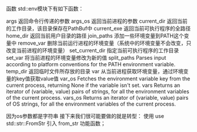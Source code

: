 函数
std::env模块下有如下函数：

args	返回命令行传递的参数
args_os	返回当前进程的参数
current_dir	返回当前的工作目录，该目录保存在PathBuf中
current_exe	返回当前可执行程序的全路径
home_dir	返回当前用户目录的路径
join_paths	添加一些环境变量到PATH这个变量中
remove_var	删除当前运行进程的环境变量（系统中的环境变量不会改变，只改变当前进程的环境变量）
set_current_dir	指定当前可执行程序的工作目录
set_var	将当前进程的环境变量修改为新的值
split_paths	Parses input according to platform conventions for the PATH environment variable.
temp_dir	返回临时文件所存放的目录
var	从当前进程获取环境变量，通过环境变量的key值获取value值
var_os	Fetches the environment variable key from the current process, returning None if the variable isn't set.
vars	Returns an iterator of (variable, value) pairs of strings, for all the environment variables of the current process.
vars_os	Returns an iterator of (variable, value) pairs of OS strings, for all the environment variables of the current process.


因为os参数都是字符串 接下来我们很可能要做的就是转型：
使用 use std::str::FromStr 引入 from_str 功能函数； 